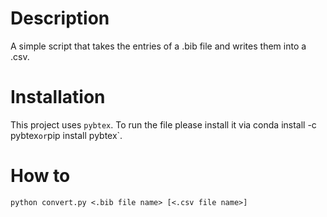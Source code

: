 # Description
A simple script that takes the entries of a .bib file and writes them into a .csv.


# Installation
This project uses `pybtex`.
To run the file please install it via conda install -c pybtex` or `pip install pybtex`.

# How to
`python convert.py <.bib file name> [<.csv file name>]`
